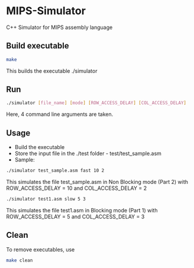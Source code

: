 # MIPS-Simulator
C++ Simulator for MIPS assembly language

## Build executable
```bash
make
```
This builds the executable ./simulator

## Run
```bash
./simulator [file_name] [mode] [ROW_ACCESS_DELAY] [COL_ACCESS_DELAY]
```
Here, 4 command line arguments are taken.

## Usage
* Build the executable
* Store the input file in the ./test folder - test/test_sample.asm
* Sample:
```bash
./simulator test_sample.asm fast 10 2
```
This simulates the file test_sample.asm in Non Blocking mode (Part 2) with ROW_ACCESS_DELAY = 10 and COL_ACCESS_DELAY = 2
```bash
./simulator test1.asm slow 5 3
```
This simulates the file test1.asm in Blocking mode (Part 1) with ROW_ACCESS_DELAY = 5 and COL_ACCESS_DELAY = 3

## Clean
To remove executables, use
```bash
make clean
```
